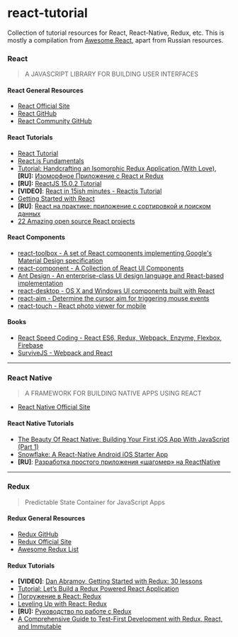 # react-tutorial
Collection of tutorial resources for React, React-Native, Redux, etc. This is mostly a compilation from [Awesome React](https://github.com/enaqx/awesome-react), apart from Russian resources.

### React
>A JAVASCRIPT LIBRARY FOR BUILDING USER INTERFACES

#### React General Resources
* [React Official Site](http://facebook.github.io/react/)
* [React GitHub](https://github.com/facebook/react)
* [React Community GitHub](https://github.com/reactjs)

#### React Tutorials
* [React Tutorial](https://facebook.github.io/react/docs/tutorial.html)
* [React.js  Fundamentals](http://courses.reactjsprogram.com/courses/reactjsfundamentals)
* [Tutorial: Handcrafting an Isomorphic Redux Application (With Love)](https://medium.com/front-end-developers/handcrafting-an-isomorphic-redux-application-with-love-40ada4468af4), **[RU]:** [Изоморфное Приложение с React и Redux](https://habrahabr.ru/post/264423/)
* **[RU]:** [ReactJS 15.0.2 Tutorial](https://habrahabr.ru/post/282874/)
* **[VIDEO]**: [React in 15ish minutes - Reactjs Tutorial](https://www.youtube.com/watch?v=PGUMRVowdv8)
* [Getting Started with React](https://www.sitepoint.com/getting-started-react-jsx/)
* **[RU]**: [React на практике: приложение с сортировкой и поиском данных](http://jsraccoon.ru/react-sort-and-search)
* [22 Amazing open source React projects](https://medium.mybridge.co/22-amazing-open-source-react-projects-cb8230ec719f#.ljq5izdox)

#### React Components
* [react-toolbox - A set of React components implementing Google's Material Design specification](http://www.react-toolbox.com)
* [react-component - A Collection of React UI Components](http://react-component.github.io/badgeboard/)
* [Ant Design - An enterprise-class UI design language and React-based implementation](https://github.com/ant-design/ant-design)
* [react-desktop - OS X and Windows UI components built with React](https://github.com/gabrielbull/react-desktop)
* [react-aim - Determine the cursor aim for triggering mouse events](https://github.com/gabrielbull/react-aim)
* [react-touch - React photo viewer for mobile](https://github.com/petehunt/react-touch)

#### Books
* [React Speed Coding - React ES6, Redux, Webpack, Enzyme, Flexbox, Firebase](https://reactspeed.com)
* [SurviveJS - Webpack and React](http://survivejs.com/)

---

### React Native
> A FRAMEWORK FOR BUILDING NATIVE APPS USING REACT

* [React Native Official Site](https://facebook.github.io/react-native/)

#### React Native Tutorials

* [The Beauty Of React Native: Building Your First iOS App With JavaScript (Part 1)](https://www.smashingmagazine.com/2016/04/the-beauty-of-react-native-building-your-first-ios-app-with-javascript-part-1/)
* [Snowflake: A React-Native Android iOS Starter App](https://github.com/bartonhammond/snowflake)
* **[RU]**: [Разработка простого приложения «шагомер» на ReactNative](https://habrahabr.ru/post/283494/)


---

### Redux
> Predictable State Container for JavaScript Apps

#### Redux General Resources
* [Redux GitHub](https://github.com/reactjs/redux)
* [Redux Official Site](http://redux.js.org/)
* [Awesome Redux List](https://github.com/xgrommx/awesome-redux)

#### Redux Tutorials
* **[VIDEO]**: [Dan Abramov, Getting Started with Redux: 30 lessons](https://egghead.io/series/getting-started-with-redux)
* [Tutorial: Let’s Build a Redux Powered React Application](https://stormpath.com/blog/build-a-redux-powered-react-application)
* [Погружение в React: Redux](http://prgssr.ru/development/pogruzhenie-v-react-redux.html)
* [Leveling Up with React: Redux](https://css-tricks.com/learning-react-redux/)
* **[RU]:** [Руководство по работе с Redux](https://habrahabr.ru/company/mailru/blog/303456/)
* [A Comprehensive Guide to Test-First Development with Redux, React, and Immutable](http://teropa.info/blog/2015/09/10/full-stack-redux-tutorial.html)